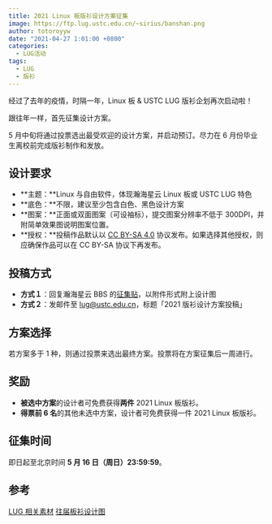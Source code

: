 ```yaml
---
title: 2021 Linux 板版衫设计方案征集
image: https://ftp.lug.ustc.edu.cn/~sirius/banshan.png
author: totoroyyw
date: "2021-04-27 1:01:00 +0800"
categories:
  - LUG活动
tags:
  - LUG
  - 版衫
---
```


经过了去年的疫情，时隔一年，Linux 板 & USTC LUG 版衫企划再次启动啦！

跟往年一样，首先征集设计方案。

5 月中旬将通过投票选出最受欢迎的设计方案，并启动预订。尽力在 6 月份毕业生离校前完成版衫制作和发放。

## 设计要求

- **主题：**Linux 与自由软件，体现瀚海星云 Linux 板或 USTC LUG 特色
- **底色：**不限，建议至少包含白色、黑色设计方案
- **图案：**正面或双面图案（可设袖标），提交图案分辨率不低于 300DPI，并附简单效果图说明图案位置。
- **授权：**投稿作品默认以 [CC BY-SA 4.0](https://creativecommons.org/licenses/by-sa/4.0/) 协议发布。如果选择其他授权，则应确保作品可以在 CC BY-SA 协议下再发布。

## 投稿方式

- **方式１**：回复瀚海星云 BBS 的[征集贴](https://bbs.ustc.edu.cn/cgi/bbscon?bn=Linux&fn=M6087D60B&num=20000)，以附件形式附上设计图
- **方式２**：发邮件至 [lug@ustc.edu.cn](mailto:lug@ustc.edu.cn)，标题「2021 版衫设计方案投稿」

## 方案选择

若方案多于 1 种，则通过投票来选出最终方案。投票将在方案征集后一周进行。

## 奖励

- **被选中方案**的设计者可免费获得**两件** 2021 Linux 板版衫。
- **得票前 6 名**的其他未选中方案，设计者可免费获得一件 2021 Linux 板版衫。

## 征集时间

即日起至北京时间 **5 月 16 日（周日）23:59:59**。

## 参考

[LUG 相关素材](https://ftp.lug.ustc.edu.cn/misc/)
[往届板衫设计图](https://ftp.lug.ustc.edu.cn/%E7%89%88%E8%A1%AB/)
